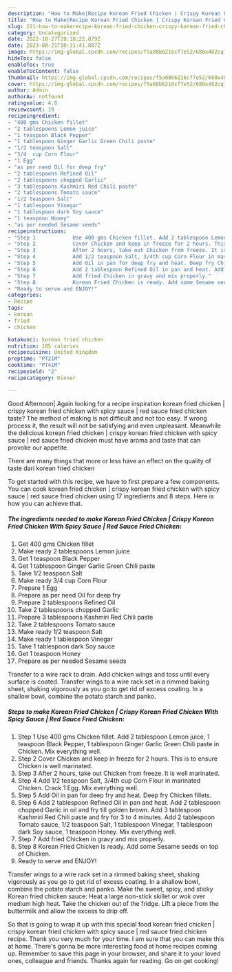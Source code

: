 ```yaml
---
description: "How to Make|Recipe Korean Fried Chicken | Crispy Korean Fried Chicken With Spicy Sauce | Red Sauce Fried Chicken {That is Special"
title: "How to Make|Recipe Korean Fried Chicken | Crispy Korean Fried Chicken With Spicy Sauce | Red Sauce Fried Chicken {That is Special"
slug: 221-how-to-makerecipe-korean-fried-chicken-crispy-korean-fried-chicken-with-spicy-sauce-red-sauce-fried-chicken-that-is-special
category: Uncategorized
date: 2022-10-27T20:18:22.879Z
date: 2023-08-21T10:31:41.887Z
image: https://img-global.cpcdn.com/recipes/f5a08b6216cf7e52/680x482cq70/korean-fried-chicken-crispy-korean-fried-chicken-with-spicy-sauce-red-sauce-fried-chicken-recipe-main-photo.jpg
hideToc: false
enableToc: true
enableTocContent: false
thumbnail: https://img-global.cpcdn.com/recipes/f5a08b6216cf7e52/680x482cq70/korean-fried-chicken-crispy-korean-fried-chicken-with-spicy-sauce-red-sauce-fried-chicken-recipe-main-photo.jpg
cover: https://img-global.cpcdn.com/recipes/f5a08b6216cf7e52/680x482cq70/korean-fried-chicken-crispy-korean-fried-chicken-with-spicy-sauce-red-sauce-fried-chicken-recipe-main-photo.jpg
author: Admin
authorAv: notfound
ratingvalue: 4.8
reviewcount: 19
recipeingredient:
- "400 gms Chicken fillet"
- "2 tablespoons Lemon juice"
- "1 teaspoon Black Pepper"
- "1 tablespoon Ginger Garlic Green Chili paste"
- "1/2 teaspoon Salt"
- "3/4  cup Corn Flour"
- "1 Egg"
- "as per need Oil for deep fry"
- "2 tablespoons Refined Oil"
- "2 tablespoons chopped Garlic"
- "3 tablespoons Kashmiri Red Chili paste"
- "2 tablespoons Tomato sauce"
- "1/2 teaspoon Salt"
- "1 tablespoon Vinegar"
- "1 tablespoon dark Soy sauce"
- "1 teaspoon Honey"
- "as per needed Sesame seeds"
recipeinstructions:
- "Step 1            Use 400 gms Chicken fillet. Add 2 tablespoon Lemon juice, 1 teaspoon Black Pepper, 1 tablespoon Ginger Garlic Green Chili paste in Chicken. Mix everything well."
- "Step 2            Cover Chicken and keep in freeze for 2 hours. This is to ensure Chicken is well marinated."
- "Step 3            After 2 hours, take out Chicken from freeze. It is well marinated."
- "Step 4            Add 1/2 teaspoon Salt, 3/4th cup Corn Flour in marinated Chicken. Crack 1 Egg. Mix everything well."
- "Step 5            Add Oil in pan for deep fry and heat. Deep fry Chicken fillets."
- "Step 6            Add 2 tablespoon Refined Oil in pan and heat. Add 2 tablespoon chopped Garlic in oil and fry till golden brown. Add 3 tablespoon Kashmiri Red Chili paste and fry for 3 to 4 minutes. Add 2 tablespoon Tomato sauce, 1/2 teaspoon Salt, 1 tablespoon Vinegar, 1 tablespoon dark Soy sauce, 1 teaspoon Honey. Mix everything well."
- "Step 7            Add fried Chicken in gravy and mix properly."
- "Step 8            Korean Fried Chicken is ready. Add some Sesame seeds on top of Chicken."
- "Ready to serve and ENJOY!"
categories:
- Recipe
tags:
- korean
- fried
- chicken

katakunci: korean fried chicken 
nutrition: 185 calories
recipecuisine: United Kingdom
preptime: "PT21M"
cooktime: "PT41M"
recipeyield: "2"
recipecategory: Dinner

---
```



Good Afternoon| Again looking for a recipe inspiration korean fried chicken | crispy korean fried chicken with spicy sauce | red sauce fried chicken taste? The method of making is not difficult and not too easy. If wrong process it, the result will not be satisfying and even unpleasant. Meanwhile the delicious korean fried chicken | crispy korean fried chicken with spicy sauce | red sauce fried chicken must have aroma and taste that can provoke our appetite.






There are many things that more or less have an effect on the quality of taste dari korean fried chicken 

To get started with this recipe, we have to first prepare a few components. You can cook korean fried chicken | crispy korean fried chicken with spicy sauce | red sauce fried chicken using 17 ingredients and 8 steps. Here is how you can achieve that.

<!--inarticleads1-->

##### The ingredients needed to make Korean Fried Chicken | Crispy Korean Fried Chicken With Spicy Sauce | Red Sauce Fried Chicken:

1. Get 400 gms Chicken fillet
1. Make ready 2 tablespoons Lemon juice
1. Get 1 teaspoon Black Pepper
1. Get 1 tablespoon Ginger Garlic Green Chili paste
1. Take 1/2 teaspoon Salt
1. Make ready 3/4  cup Corn Flour
1. Prepare 1 Egg
1. Prepare as per need Oil for deep fry
1. Prepare 2 tablespoons Refined Oil
1. Take 2 tablespoons chopped Garlic
1. Prepare 3 tablespoons Kashmiri Red Chili paste
1. Take 2 tablespoons Tomato sauce
1. Make ready 1/2 teaspoon Salt
1. Make ready 1 tablespoon Vinegar
1. Take 1 tablespoon dark Soy sauce
1. Get 1 teaspoon Honey
1. Prepare as per needed Sesame seeds


Transfer to a wire rack to drain. Add chicken wings and toss until every surface is coated. Transfer wings to a wire rack set in a rimmed baking sheet, shaking vigorously as you go to get rid of excess coating. In a shallow bowl, combine the potato starch and panko. 

<!--inarticleads2-->

##### Steps to make Korean Fried Chicken | Crispy Korean Fried Chicken With Spicy Sauce | Red Sauce Fried Chicken:

1. Step 1            Use 400 gms Chicken fillet. Add 2 tablespoon Lemon juice, 1 teaspoon Black Pepper, 1 tablespoon Ginger Garlic Green Chili paste in Chicken. Mix everything well.
1. Step 2            Cover Chicken and keep in freeze for 2 hours. This is to ensure Chicken is well marinated.
1. Step 3            After 2 hours, take out Chicken from freeze. It is well marinated.
1. Step 4            Add 1/2 teaspoon Salt, 3/4th cup Corn Flour in marinated Chicken. Crack 1 Egg. Mix everything well.
1. Step 5            Add Oil in pan for deep fry and heat. Deep fry Chicken fillets.
1. Step 6            Add 2 tablespoon Refined Oil in pan and heat. Add 2 tablespoon chopped Garlic in oil and fry till golden brown. Add 3 tablespoon Kashmiri Red Chili paste and fry for 3 to 4 minutes. Add 2 tablespoon Tomato sauce, 1/2 teaspoon Salt, 1 tablespoon Vinegar, 1 tablespoon dark Soy sauce, 1 teaspoon Honey. Mix everything well.
1. Step 7            Add fried Chicken in gravy and mix properly.
1. Step 8            Korean Fried Chicken is ready. Add some Sesame seeds on top of Chicken.
1. Ready to serve and ENJOY!

Transfer wings to a wire rack set in a rimmed baking sheet, shaking vigorously as you go to get rid of excess coating. In a shallow bowl, combine the potato starch and panko. Make the sweet, spicy, and sticky Korean fried chicken sauce: Heat a large non-stick skillet or wok over medium high heat. Take the chicken out of the fridge. Lift a piece from the buttermilk and allow the excess to drip off. 

So that is going to wrap it up with this special food korean fried chicken | crispy korean fried chicken with spicy sauce | red sauce fried chicken recipe. Thank you very much for your time. I am sure that you can make this at home. There's gonna be more interesting food at home recipes coming up. Remember to save this page in your browser, and share it to your loved ones, colleague and friends. Thanks again for reading. Go on get cooking!
